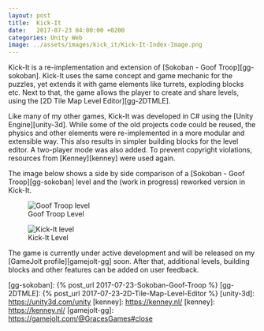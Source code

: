 ```yaml
---
layout: post
title:  Kick-It
date:   2017-07-23 04:00:00 +0200
categories: Unity Web
image: ../assets/images/kick_it/Kick-It-Index-Image.png
---
```


Kick-It is a re-implementation and extension of [Sokoban - Goof Troop][gg-sokoban]. Kick-It uses the same concept and game mechanic for the puzzles, yet extends it with game elements like turrets, exploding blocks etc. Next to that, the game allows the player to create and share levels, using the [2D Tile Map Level Editor][gg-2DTMLE].

Like many of my other games, Kick-It was developed in C# using the [Unity Engine][unity-3d]. While some of the old projects code could be reused, the physics and other elements were re-implemented in a more modular and extensible way. This also results in simpler building blocks for the level editor. A two-player mode was also added. To prevent copyright violations, resources from [Kenney][kenney] were used again.

The image below shows a side by side comparison of a [Sokoban - Goof Troop][gg-sokoban] level and the (work in progress) reworked version in Kick-It.

<DIV class="figure-block">
    <figure class="center-image">
        <img src="{{site.baseurl}}/assets/images/sokoban_goof_troop/Level1.png" alt="Goof Troop level"/>
        <figcaption>Goof Troop Level</figcaption>
    </figure>
    <figure class="center-image">
        <img src="{{site.baseurl}}/assets/images/kick_it/Kick-It-Index-Image.png" alt="Kick-It level"/>
        <figcaption>Kick-It Level</figcaption>
    </figure>
</DIV>

The game is currently under active development and will be released on my [GameJolt profile][gamejolt-gg] soon. After that, additional levels, building blocks and other features can be added on user feedback.

[gg-sokoban]: {% post_url 2017-07-23-Sokoban-Goof-Troop %}
[gg-2DTMLE]: {% post_url 2017-07-23-2D-Tile-Map-Level-Editor %}
[unity-3d]: https://unity3d.com/unity
[kenney]: https://kenney.nl/
[kenney]: https://kenney.nl/
[gamejolt-gg]: https://gamejolt.com/@GracesGames#close